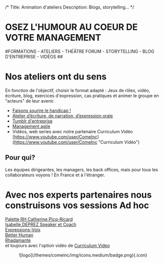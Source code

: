 /*
Title: Animation d'ateliers
Description: Blogs, storytelling...
*/
# **OSEZ L'HUMOUR AU COEUR DE VOTRE MANAGEMENT**

#FORMATIONS - ATELIERS - THÉÂTRE FORUM - STORYTELLING - BLOG D'ENTREPRISE - VIDÉOS  ##


# Nos ateliers ont du sens #

En fonction de l'objectif, choisir le format adapté : Jeux de rôles, vidéo, écriture, blog, exercices d'expression, cas pratiques et animer le groupe en "acteurs" de leur avenir.

* [Faisons sourire le handicap !](handicap)
* [Atelier d’écriture, de narration, d’expression orale](storytelling)
* [Tumblr d'entreprise](tumblrdentreprise)
* [Management agile](agilemanagement)
* Vidéos, web series avec notre partenaire Curriculum Vidéo [https://www.youtube.com/user/ComeInc](https://www.youtube.com/user/ComeInc "Curriculum Vidéo")
	
## **Pour qui?** ##
Les équipes dirigeantes, les managers, les back offices, mais pour tous les collaborateurs voyons ! En France et à l'étranger.


# Avec nos experts partenaires nous construisons vos sessions Ad hoc

[Palette RH Catherine Picq-Ricard](http://www.paletterh.fr)  
[Isabelle DEPREZ Speaker et Coach](http://www.isabelledeprez.fr/)  
[Expressions-Voix](http://www.expressions-voix.fr/)  
[Better Human](http://www.betterhuman.fr/)  
[Rhadamante](http://www.rhadamante.com/)  
et toujours avec l'option vidéo de [Curriculum Video](http://www.curriculum-video.com/)

<center>
    ![logo](/themes/comeinc/img/icons.medium/badge.png){.icon}
</center>